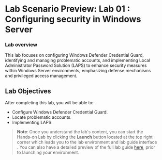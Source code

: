 # Lab Scenario Preview: Lab 01 : Configuring security in Windows Server

### Lab overview

This lab focuses on configuring Windows Defender Credential Guard, identifying and managing problematic accounts, and implementing Local Administrator Password Solution (LAPS) to enhance security measures within Windows Server environments, emphasizing defense mechanisms and privileged access management.

## Lab Objectives
  
After completing this lab, you will be able to:

   - Configure Windows Defender Credential Guard.
   - Locate problematic accounts.
   - Implementing LAPS.

   
   >**Note**: Once you understand the lab's content, you can start the Hands-on Lab by clicking the **Launch** button located at the top right corner which leads you to the lab environment and lab guide interface . You can also have a detailed preview of the full lab guide [here](https://experience.cloudlabs.ai/#/labguidepreview/efce9223-1319-4b94-9420-20a4d0dc8ef3), prior to launching your environment.

